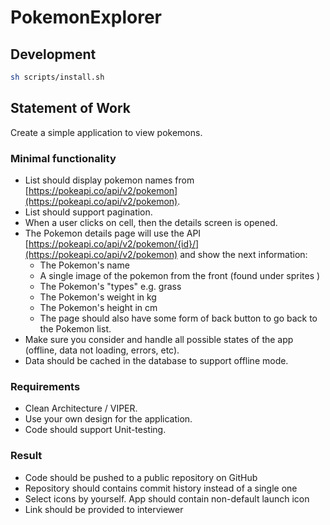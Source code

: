 # PokemonExplorer

## Development

```sh
sh scripts/install.sh
```

## Statement of Work

Create a simple application to view pokemons.

### Minimal functionality

- List should display pokemon names from [https://pokeapi.co/api/v2/pokemon](https://pokeapi.co/api/v2/pokemon).
- List should support pagination.
- When a user clicks on cell, then the details screen is opened.
- The Pokemon details page will use the API [https://pokeapi.co/api/v2/pokemon/{id}/](https://pokeapi.co/api/v2/pokemon) and show the next information:
  - The Pokemon's name
  - A single image of the pokemon from the front (found under sprites )
  - The Pokemon's "types" e.g. grass
  - The Pokemon's weight in kg
  - The Pokemon's height in cm
  - The page should also have some form of back button to go back to the Pokemon list.
- Make sure you consider and handle all possible states of the app (offline, data not loading, errors, etc).
- Data should be cached in the database to support offline mode.

### Requirements

- Clean Architecture / VIPER.
- Use your own design for the application.
- Code should support Unit-testing.

### Result

- Code should be pushed to a public repository on GitHub
- Repository should contains commit history instead of a single one
- Select icons by yourself. App should contain non-default launch icon
- Link should be provided to interviewer
